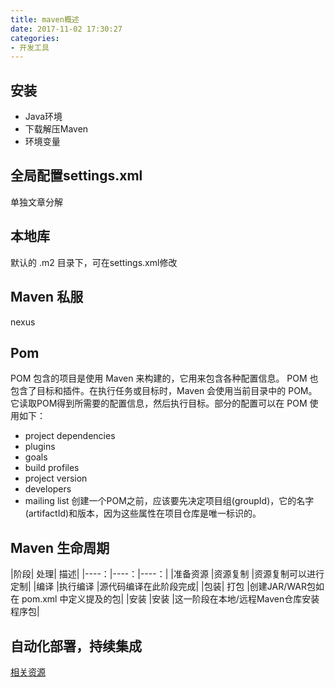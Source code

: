 ```yaml
---
title: maven概述
date: 2017-11-02 17:30:27
categories:
- 开发工具
---
```


## 安装
* Java环境
* 下载解压Maven
* 环境变量
<!--more-->

## 全局配置settings.xml
单独文章分解

## 本地库
默认的 .m2 目录下，可在settings.xml修改

## Maven 私服
nexus

## Pom
POM 包含的项目是使用 Maven 来构建的，它用来包含各种配置信息。
POM 也包含了目标和插件。在执行任务或目标时，Maven 会使用当前目录中的 POM。它读取POM得到所需要的配置信息，然后执行目标。部分的配置可以在 POM 使用如下：
* project dependencies
* plugins
* goals
* build profiles
* project version
* developers
* mailing list
创建一个POM之前，应该要先决定项目组(groupId)，它的名字(artifactId)和版本，因为这些属性在项目仓库是唯一标识的。

## Maven 生命周期

|阶段|	处理|	描述|
|----：|----：|----：|
|准备资源	|资源复制	|资源复制可以进行定制|
|编译	|执行编译	|源代码编译在此阶段完成|
|包装|	打包	|创建JAR/WAR包如在 pom.xml 中定义提及的包|
|安装	|安装	|这一阶段在本地/远程Maven仓库安装程序包|

## 自动化部署，持续集成


[相关资源](http://blog.csdn.net/u012152619/article/category/6239920)